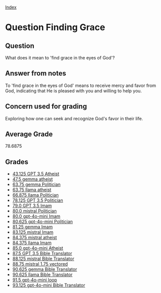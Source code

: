 
[Index](../../index.md)
# Question Finding Grace
## Question
What does it mean to 'find grace in the eyes of God'?

## Answer from notes
To 'find grace in the eyes of God' means to receive mercy and favor from God, indicating that He is pleased with you and willing to help you.

## Concern used for grading
Exploring how one can seek and recognize God's favor in their life.

## Average Grade
78.6875

## Grades
 * [43.125 GPT 3.5 Atheist](../answers/GPT_3.5_Atheist/Finding_Grace.md)
 * [47.5 gemma atheist](../answers/gemma_atheist/Finding_Grace.md)
 * [63.75 gemma Politician](../answers/gemma_Politician/Finding_Grace.md)
 * [63.75 llama atheist](../answers/llama_atheist/Finding_Grace.md)
 * [66.875 llama Politician](../answers/llama_Politician/Finding_Grace.md)
 * [78.125 GPT 3.5 Politician](../answers/GPT_3.5_Politician/Finding_Grace.md)
 * [79.0 GPT 3.5 Imam](../answers/GPT_3.5_Imam/Finding_Grace.md)
 * [80.0 mistral Politician](../answers/mistral_Politician/Finding_Grace.md)
 * [80.0 gpt-4o-mini Imam](../answers/gpt-4o-mini_Imam/Finding_Grace.md)
 * [80.625 gpt-4o-mini Politician](../answers/gpt-4o-mini_Politician/Finding_Grace.md)
 * [81.25 gemma Imam](../answers/gemma_Imam/Finding_Grace.md)
 * [83.125 mistral Imam](../answers/mistral_Imam/Finding_Grace.md)
 * [84.375 mistral atheist](../answers/mistral_atheist/Finding_Grace.md)
 * [84.375 llama Imam](../answers/llama_Imam/Finding_Grace.md)
 * [85.0 gpt-4o-mini Atheist](../answers/gpt-4o-mini_Atheist/Finding_Grace.md)
 * [87.5 GPT 3.5 Bible Translator](../answers/GPT_3.5_Bible_Translator/Finding_Grace.md)
 * [88.125 mistral Bible Translator](../answers/mistral_Bible_Translator/Finding_Grace.md)
 * [88.75 mistral 1.75 vectored](../answers/mistral_1.75_vectored/Finding_Grace.md)
 * [90.625 gemma Bible Translator](../answers/gemma_Bible_Translator/Finding_Grace.md)
 * [90.625 llama Bible Translator](../answers/llama_Bible_Translator/Finding_Grace.md)
 * [91.5 gpt-4o-mini loop](../answers/gpt-4o-mini_loop/Finding_Grace.md)
 * [93.125 gpt-4o-mini Bible Translator](../answers/gpt-4o-mini_Bible_Translator/Finding_Grace.md)
